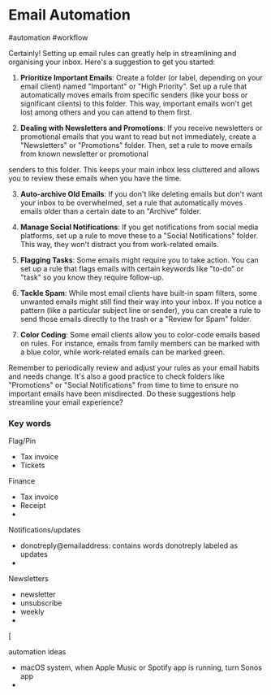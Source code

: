 # Email Automation
#automation #workflow 

Certainly! Setting up email rules can greatly help in streamlining and organising your inbox. Here's a suggestion to get you started:

1. **Prioritize Important Emails**: Create a folder (or label, depending on your email client) named "Important" or "High Priority". Set up a rule that automatically moves emails from specific senders (like your boss or significant clients) to this folder. This way, important emails won't get lost among others and you can attend to them first.

3. **Dealing with Newsletters and Promotions**: If you receive newsletters or promotional emails that you want to read but not immediately, create a "Newsletters" or "Promotions" folder. Then, set a rule to move emails from known newsletter or promotional

senders to this folder. This keeps your main inbox less cluttered and allows you to review these emails when you have the time.

3. **Auto-archive Old Emails**: If you don't like deleting emails but don't want your inbox to be overwhelmed, set a rule that automatically moves emails older than a certain date to an "Archive" folder.

4. **Manage Social Notifications**: If you get notifications from social media platforms, set up a rule to move these to a "Social Notifications" folder. This way, they won't distract you from work-related emails.

5. **Flagging Tasks**: Some emails might require you to take action. You can set up a rule that flags emails with certain keywords like "to-do" or "task" so you know they require follow-up.

6. **Tackle Spam**: While most email clients have built-in spam filters, some unwanted emails might still find their way into your inbox. If you notice a pattern (like a particular subject line or sender), you can create a rule to send those emails directly to the trash or a "Review for Spam" folder.

7. **Color Coding**: Some email clients allow you to color-code emails based on rules. For instance, emails from family members can be marked with a blue color, while work-related emails can be marked green.

Remember to periodically review and adjust your rules as your email habits and needs change. It's also a good practice to check folders like "Promotions" or "Social Notifications" from time to time to ensure no important emails have been misdirected. Do these suggestions help streamline your email experience?



### Key words
Flag/Pin
- Tax invoice
- Tickets

Finance 
- Tax invoice
- Receipt
- 

Notifications/updates 
- donotreply@emailaddress: contains words donotreply labeled as updates 
- 

Newsletters 
- newsletter
- unsubscribe
- weekly
- 

[



automation ideas
- macOS system, when Apple Music or Spotify app is running, turn Sonos app 
- 